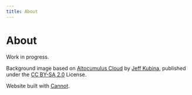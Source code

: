 ```yaml
---
title: About
---
```



# About

Work in progress.

Background image based on [Altocumulus Cloud](https://www.flickr.com/photos/kubina/146306532/) by [Jeff Kubina](https://www.flickr.com/photos/kubina/), published under the [CC BY-SA 2.0](https://creativecommons.org/licenses/by-sa/2.0/) License.

Website built with [Cannot](https://github.com/mietek/cannot/).
